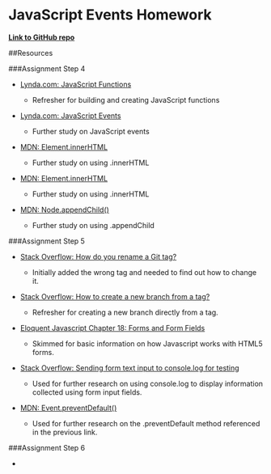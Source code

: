 
# JavaScript Events Homework

**[Link to GitHub repo](https://github.com/jaenlle/hw_listeners_aenlle_julio)**

##Resources

###Assignment Step 4

* [Lynda.com: JavaScript Functions](https://www.lynda.com/JavaScript-tutorials/JavaScript-Functions/148137-2.html)
	* Refresher for building and creating JavaScript functions

* [Lynda.com: JavaScript Events](https://www.lynda.com/JavaScript-tutorials/JavaScript-Events/140780-2.html)
	* Further study on JavaScript events

* [MDN: Element.innerHTML](https://developer.mozilla.org/en-US/docs/Web/API/Element/innerHTML)
	* Further study on using .innerHTML

* [MDN: Element.innerHTML](https://developer.mozilla.org/en-US/docs/Web/API/Element/innerHTML)
	* Further study on using .innerHTML

* [MDN: Node.appendChild()](https://developer.mozilla.org/en-US/docs/Web/API/Node/appendChild)
	* Further study on using .appendChild

###Assignment Step 5

* [Stack Overflow: How do you rename a Git tag?](http://stackoverflow.com/questions/1028649/how-do-you-rename-a-git-tag)
	* Initially added the wrong tag and needed to find out how to change it.

* [Stack Overflow: How to create a new branch from a tag?](http://stackoverflow.com/questions/10940981/git-how-to-create-a-new-branch-from-a-tag)
	* Refresher for creating a new branch directly from a tag.

* [Eloquent Javascript Chapter 18: Forms and Form Fields](http://eloquentjavascript.net/18_forms.html)
	* Skimmed for basic information on how Javascript works with HTML5 forms.

* [Stack Overflow: Sending form text input to console.log for testing](http://stackoverflow.com/questions/21491119/sending-form-text-input-to-console-log-for-testing)
	* Used for further research on using console.log to display information collected using form input fields.

* [MDN: Event.preventDefault()](https://developer.mozilla.org/en-US/docs/Web/API/Event/preventDefault)
	* Used for further research on the .preventDefault method referenced in the previous link.


###Assignment Step 6

* 